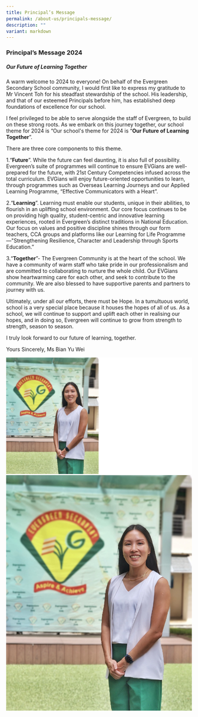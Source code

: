 ```yaml
---
title: Principal’s Message
permalink: /about-us/principals-message/
description: ""
variant: markdown
---
```

### **Principal’s Message 2024**  

 
##### **Our Future of Learning Together**



A warm welcome to 2024 to everyone! On behalf of the Evergreen Secondary School community, I would first like to express my gratitude to Mr Vincent Toh for his steadfast stewardship of the school. His leadership, and that of our esteemed Principals before him, has established deep foundations of excellence for our school.

I feel privileged to be able to serve alongside the staff of Evergreen, to build on these strong roots. As we embark on this journey together, our school theme for 2024 is “Our school's theme for 2024 is “**Our Future of Learning Together**”.

There are three core components to this theme.

1.“**Future**”. While the future can feel daunting, it is also full of possibility. Evergreen’s suite of programmes will continue to ensure EVGians are well-prepared for the future, with 21st Century Competencies infused across the total curriculum. EVGians will enjoy future-oriented opportunities to learn, through programmes such as Overseas Learning Journeys and our Applied Learning Programme, “Effective Communicators with a Heart”. 

2.“**Learning**”. Learning must enable our students, unique in their abilities, to flourish in an uplifting school environment. Our core focus continues to be on providing high quality, student-centric and innovative learning experiences, rooted in Evergreen’s distinct traditions in National Education. Our focus on values and positive discipline shines through our form teachers, CCA groups and platforms like our Learning for Life Programme—"Strengthening Resilience, Character and Leadership through Sports Education.”

3.“**Together**”- The Evergreen Community is at the heart of the school. We have a community of warm staff who take pride in our professionalism and are committed to collaborating to nurture the whole child. Our EVGians show heartwarming care for each other, and seek to contribute to the community. We are also blessed to have supportive parents and partners to journey with us.

Ultimately, under all our efforts, there must be Hope. In a tumultuous world, school is a very special place because it houses the hopes of all of us. As a school, we will continue to support and uplift each other in realising our hopes, and in doing so, Evergreen will continue to grow from strength to strength, season to season.

I truly look forward to our future of learning, together.


Yours Sincerely, 
Ms Bian Yu Wei

![](/images/Our%20Staff/School%20Leaders/Principal_Message_29dec23.png)
![](/images/WhatsApp_Image_2023_12_18_at_2_24_40_PM.jpeg)